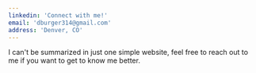 ```yaml
---
linkedin: 'Connect with me!'
email: 'dburger314@gmail.com'
address: 'Denver, CO'
---
```


I can't be summarized in just one simple website, feel free to reach out to me if you want to get to know me better.
